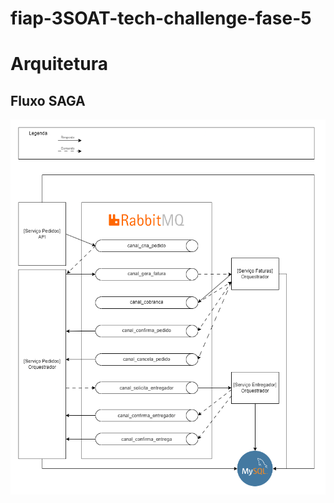 # fiap-3SOAT-tech-challenge-fase-5
 

# Arquitetura
## **Fluxo SAGA**
   <div align="center">
   <img src="imgs\fluxo saga 3.drawio.png" alt="Fluxo SAGA">
   </div>
